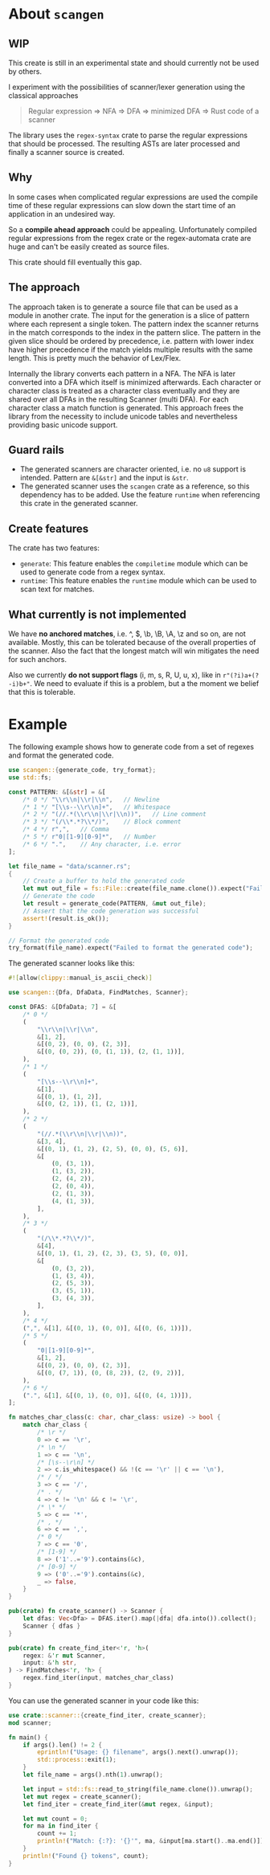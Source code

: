 # About `scangen`

## WIP

This create is still in an experimental state and should currently not be used by others.

I experiment with the possibilities of scanner/lexer generation using the classical approaches
> Regular expression => NFA => DFA => minimized DFA => Rust code of a scanner

The library uses the `regex-syntax` crate to parse the regular expressions that should be processed.
The resulting ASTs are later processed and finally a scanner source is created.

## Why

In some cases when complicated regular expressions are used the compile time of these regular
expressions can slow down the start time of an application in an undesired way.

So a **compile ahead approach** could be appealing. Unfortunately compiled regular expressions from
the regex crate or the regex-automata crate are huge and can't be easily created as source files.

This crate should fill eventually this gap.

## The approach

The approach taken is to generate a source file that can be used as a module in another crate.
The input for the generation is a slice of pattern where each represent a single token. The
pattern index the scanner returns in the match corresponds to the index in the pattern slice.
The pattern in the given slice should be ordered by precedence, i.e. pattern with lower index
have higher precedence if the match yields multiple results with the same length. This is pretty
much the behavior of Lex/Flex.

Internally the library converts each pattern in a NFA. The NFA is later converted into a DFA which
itself is minimized afterwards. Each character or character class is treated as a character class
eventually and they are shared over all DFAs in the resulting Scanner (multi DFA). For each character
class a match function is generated. This approach frees the library from the necessity to include
unicode tables and nevertheless providing basic unicode support.

## Guard rails

* The generated scanners are character oriented, i.e. no `u8` support is intended. Pattern are
`&[&str]` and the input is `&str`.
* The generated scanner uses the `scangen` crate as a reference, so this dependency has to be added.
Use the feature `runtime` when referencing this crate in the generated scanner.

## Create features

The crate has two features:
- `generate`: This feature enables the `compiletime` module which can be used to generate code
from a regex syntax.
- `runtime`: This feature enables the `runtime` module which can be used to scan text for matches.

## What currently is not implemented

We have **no anchored matches**, i.e. ^, $, \b, \B, \A, \z and so on, are not available. Mostly,
this can be tolerated because of the overall properties of the scanner. Also the fact that the
longest match will win mitigates the need for such anchors.

Also we currently **do not support flags** (i, m, s, R, U, u, x), like in ```r"(?i)a+(?-i)b+"```.
We need to evaluate if this is a problem, but a the moment we belief that this is tolerable.

# Example
The following example shows how to generate code from a set of regexes and format the generated
code.

```rust
use scangen::{generate_code, try_format};
use std::fs;

const PATTERN: &[&str] = &[
    /* 0 */ "\\r\\n|\\r|\\n",   // Newline
    /* 1 */ "[\\s--\\r\\n]+",   // Whitespace
    /* 2 */ "(//.*(\\r\\n|\\r|\\n))",   // Line comment
    /* 3 */ "(/\\*.*?\\*/)",    // Block comment
    /* 4 */ r",",   // Comma
    /* 5 */ r"0|[1-9][0-9]*",   // Number
    /* 6 */ ".",    // Any character, i.e. error
];

let file_name = "data/scanner.rs";
{
    // Create a buffer to hold the generated code
    let mut out_file = fs::File::create(file_name.clone()).expect("Failed to create file");
    // Generate the code
    let result = generate_code(PATTERN, &mut out_file);
    // Assert that the code generation was successful
    assert!(result.is_ok());
}

// Format the generated code
try_format(file_name).expect("Failed to format the generated code");
```

The generated scanner looks like this:

```rust
#![allow(clippy::manual_is_ascii_check)]

use scangen::{Dfa, DfaData, FindMatches, Scanner};

const DFAS: &[DfaData; 7] = &[
    /* 0 */
    (
        "\\r\\n|\\r|\\n",
        &[1, 2],
        &[(0, 2), (0, 0), (2, 3)],
        &[(0, (0, 2)), (0, (1, 1)), (2, (1, 1))],
    ),
    /* 1 */
    (
        "[\\s--\\r\\n]+",
        &[1],
        &[(0, 1), (1, 2)],
        &[(0, (2, 1)), (1, (2, 1))],
    ),
    /* 2 */
    (
        "(//.*(\\r\\n|\\r|\\n))",
        &[3, 4],
        &[(0, 1), (1, 2), (2, 5), (0, 0), (5, 6)],
        &[
            (0, (3, 1)),
            (1, (3, 2)),
            (2, (4, 2)),
            (2, (0, 4)),
            (2, (1, 3)),
            (4, (1, 3)),
        ],
    ),
    /* 3 */
    (
        "(/\\*.*?\\*/)",
        &[4],
        &[(0, 1), (1, 2), (2, 3), (3, 5), (0, 0)],
        &[
            (0, (3, 2)),
            (1, (3, 4)),
            (2, (5, 3)),
            (3, (5, 1)),
            (3, (4, 3)),
        ],
    ),
    /* 4 */
    (",", &[1], &[(0, 1), (0, 0)], &[(0, (6, 1))]),
    /* 5 */
    (
        "0|[1-9][0-9]*",
        &[1, 2],
        &[(0, 2), (0, 0), (2, 3)],
        &[(0, (7, 1)), (0, (8, 2)), (2, (9, 2))],
    ),
    /* 6 */
    (".", &[1], &[(0, 1), (0, 0)], &[(0, (4, 1))]),
];

fn matches_char_class(c: char, char_class: usize) -> bool {
    match char_class {
        /* \r */
        0 => c == '\r',
        /* \n */
        1 => c == '\n',
        /* [\s--\r\n] */
        2 => c.is_whitespace() && !(c == '\r' || c == '\n'),
        /* / */
        3 => c == '/',
        /* . */
        4 => c != '\n' && c != '\r',
        /* \* */
        5 => c == '*',
        /* , */
        6 => c == ',',
        /* 0 */
        7 => c == '0',
        /* [1-9] */
        8 => ('1'..='9').contains(&c),
        /* [0-9] */
        9 => ('0'..='9').contains(&c),
        _ => false,
    }
}

pub(crate) fn create_scanner() -> Scanner {
    let dfas: Vec<Dfa> = DFAS.iter().map(|dfa| dfa.into()).collect();
    Scanner { dfas }
}

pub(crate) fn create_find_iter<'r, 'h>(
    regex: &'r mut Scanner,
    input: &'h str,
) -> FindMatches<'r, 'h> {
    regex.find_iter(input, matches_char_class)
}
```

You can use the generated scanner in your code like this:
```rust
use crate::scanner::{create_find_iter, create_scanner};
mod scanner;

fn main() {
    if args().len() != 2 {
        eprintln!("Usage: {} filename", args().next().unwrap());
        std::process::exit(1);
    }
    let file_name = args().nth(1).unwrap();

    let input = std::fs::read_to_string(file_name.clone()).unwrap();
    let mut regex = create_scanner();
    let find_iter = create_find_iter(&mut regex, &input);

    let mut count = 0;
    for ma in find_iter {
        count += 1;
        println!("Match: {:?}: '{}'", ma, &input[ma.start()..ma.end()]);
    }
    println!("Found {} tokens", count);
}
```
